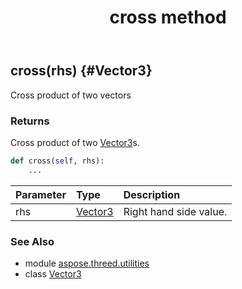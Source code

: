 ﻿---
title: cross method
second_title: Aspose.3D for Python via .NET API References
description: 
type: docs
weight: 50
url: /python-net/aspose.threed.utilities/vector3/cross/
is_root: false
---

## cross(rhs) {#Vector3}

Cross product of two vectors


### Returns 


Cross product of two [Vector3](/3d/python-net/aspose.threed.utilities/vector3)s.


```python
def cross(self, rhs):
    ...
```


| Parameter | Type | Description |
| :- | :- | :- |
| rhs | [Vector3](/3d/python-net/aspose.threed.utilities/vector3) | Right hand side value. |



### See Also
* module [aspose.threed.utilities](../../)
* class [Vector3](/3d/python-net/aspose.threed.utilities/vector3)
